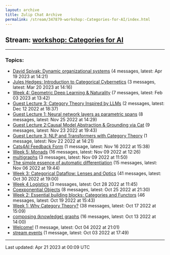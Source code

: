 ```yaml
---
layout: archive
title: Zulip Chat Archive
permalink: /stream/347879-workshop:-Categories-for-AI/index.html
---
```


## Stream: [workshop: Categories for AI](https://mattecapu.github.io/ct-zulip-archive/stream/347879-workshop:-Categories-for-AI/index.html)
---

### Topics:

* [David Spivak: Dynamic organizational systems](topic/topic_David.20Spivak.3A.20Dynamic.20organizational.20systems.html) (4 messages, latest: Apr 19 2023 at 14:21)
* [Jules Hedges: Introduction to Categorical Cybernetics](topic/topic_Jules.20Hedges.3A.20Introduction.20to.20Categorical.20Cybernetics.html) (3 messages, latest: Mar 20 2023 at 14:16)
* [Week 4: Geometric Deep Learning & Naturality](topic/topic_Week.204.3A.20Geometric.20Deep.20Learning.20.26.20Naturality.html) (7 messages, latest: Feb 03 2023 at 13:42)
* [Guest Lecture 3: Category Theory Inspired by LLMs](topic/topic_Guest.20Lecture.203.3A.20Category.20Theory.20Inspired.20by.20LLMs.html) (2 messages, latest: Dec 12 2022 at 18:37)
* [Guest Lecture 1: Neural network layers as parametric spans](topic/topic_Guest.20Lecture.201.3A.20Neural.20network.20layers.20as.20parametric.20spans.html) (8 messages, latest: Nov 25 2022 at 14:29)
* [Guest Lecture 2:Causal Model Abstraction & Grounding via Cat](topic/topic_Guest.20Lecture.202.3ACausal.20Model.20Abstraction.20.26.20Grounding.20via.20Cat.html) (9 messages, latest: Nov 23 2022 at 19:43)
* [Guest Lecture 3: NLP and Transformers with Category Theory](topic/topic_Guest.20Lecture.203.3A.20NLP.20and.20Transformers.20with.20Category.20Theory.html) (1 message, latest: Nov 22 2022 at 14:21)
* [Cats4AI Feedback Form](topic/topic_Cats4AI.20Feedback.20Form.html) (1 message, latest: Nov 16 2022 at 15:38)
* [Week 5: Monads](topic/topic_Week.205.3A.20Monads.html) (16 messages, latest: Nov 09 2022 at 12:26)
* [multigraphs](topic/topic_multigraphs.html) (3 messages, latest: Nov 09 2022 at 11:50)
* [The simple essence of automatic differentiation](topic/topic_The.20simple.20essence.20of.20automatic.20differentiation.html) (15 messages, latest: Nov 06 2022 at 19:44)
* [Week 3: Categorical Dataflow: Lenses and Optics](topic/topic_Week.203.3A.20Categorical.20Dataflow.3A.20Lenses.20and.20Optics.html) (41 messages, latest: Oct 30 2022 at 19:00)
* [Week 4 Logistics](topic/topic_Week.204.20Logistics.html) (3 messages, latest: Oct 28 2022 at 11:45)
* [Coexponential Objects](topic/topic_Coexponential.20Objects.html) (8 messages, latest: Oct 25 2022 at 21:30)
* [Week 2: Essential building blocks: Categories and Functors](topic/topic_Week.202.3A.20Essential.20building.20blocks.3A.20Categories.20and.20Functors.html) (46 messages, latest: Oct 19 2022 at 15:43)
* [Week 1: Why Category Theory?](topic/topic_Week.201.3A.20Why.20Category.20Theory.3F.html) (38 messages, latest: Oct 17 2022 at 15:09)
* [composing (knowledge) graphs](topic/topic_composing.20(knowledge).20graphs.html) (16 messages, latest: Oct 13 2022 at 14:00)
* [Welcome!](topic/topic_Welcome!.html) (1 message, latest: Oct 04 2022 at 21:01)
* [stream events](topic/topic_stream.20events.html) (1 message, latest: Oct 03 2022 at 17:49)

<hr><p>Last updated: Apr 21 2023 at 00:09 UTC</p>